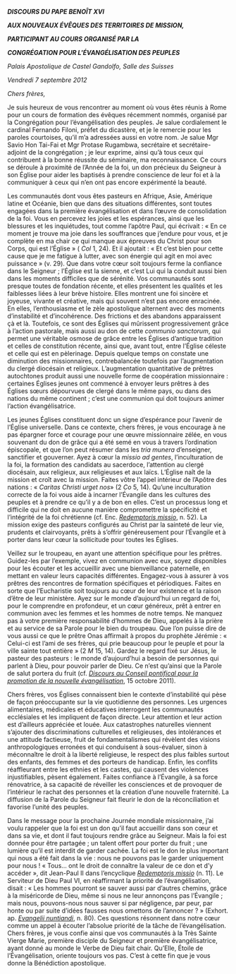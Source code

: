 ***DISCOURS DU PAPE BENOÎT XVI***

***AUX NOUVEAUX ÉVÊQUES DES TERRITOIRES DE MISSION,***

***PARTICIPANT AU COURS ORGANISÉ PAR LA***

***CONGRÉGATION POUR L'ÉVANGÉLISATION DES PEUPLES***

*Palais Apostolique de Castel Gandolfo, Salle des Suisses*

*Vendredi 7 septembre 2012*

*Chers frères,*

Je suis heureux de vous rencontrer au moment où vous êtes réunis à Rome pour un cours de formation des évêques récemment nommés, organisé par la Congrégation pour l’évangélisation des peuples. Je salue cordialement le cardinal Fernando Filoni, préfet du dicastère, et je le remercie pour les paroles courtoises, qu’il m’a adressées aussi en votre nom. Je salue Mgr Savio Hon Tai-Fai et Mgr Protase Rugambwa, secrétaire et secrétaire-adjoint de la congrégation ; je leur exprime, ainsi qu’à tous ceux qui contribuent à la bonne réussite du séminaire, ma reconnaissance. Ce cours se déroule à proximité de l’Année de la foi, un don précieux du Seigneur à son Église pour aider les baptisés à prendre conscience de leur foi et à la communiquer à ceux qui n’en ont pas encore expérimenté la beauté.

Les communautés dont vous êtes pasteurs en Afrique, Asie, Amérique latine et Océanie, bien que dans des situations différentes, sont toutes engagées dans la première évangélisation et dans l’œuvre de consolidation de la foi. Vous en percevez les joies et les espérances, ainsi que les blessures et les inquiétudes, tout comme l’apôtre Paul, qui écrivait : « En ce moment je trouve ma joie dans les souffrances que j’endure pour vous, et je complète en ma chair ce qui manque aux épreuves du Christ pour son Corps, qui est l’Église » ( *Col* 1, 24). Et il ajoutait : « Et c’est bien pour cette cause que je me fatigue à lutter, avec son énergie qui agit en moi avec puissance » (v. 29). Que dans votre cœur soit toujours ferme la confiance dans le Seigneur ; l’Église est la sienne, et c’est Lui qui la conduit aussi bien dans les moments difficiles que de sérénité. Vos communautés sont presque toutes de fondation récente, et elles présentent les qualités et les faiblesses liées à leur brève histoire. Elles montrent une foi sincère et joyeuse, vivante et créative, mais qui souvent n’est pas encore enracinée. En elles, l’enthousiasme et le zèle apostolique alternent avec des moments d’instabilité et d’incohérence. Des frictions et des abandons apparaissent çà et là. Toutefois, ce sont des Églises qui mûrissent progressivement grâce à l’action pastorale, mais aussi au don de cette *communio sanctorum*, qui permet une véritable osmose de grâce entre les Églises d’antique tradition et celles de constitution récente, ainsi que, avant tout, entre l’Église céleste et celle qui est en pèlerinage. Depuis quelque temps on constate une diminution des missionnaires, contrebalancée toutefois par l’augmentation du clergé diocésain et religieux. L’augmentation quantitative de prêtres autochtones produit aussi une nouvelle forme de coopération missionnaire : certaines Églises jeunes ont commencé à envoyer leurs prêtres à des Églises sœurs dépourvues de clergé dans le même pays, ou dans des nations du même continent ; c’est une communion qui doit toujours animer l’action évangélisatrice.

Les jeunes Églises constituent donc un signe d’espérance pour l’avenir de l’Église universelle. Dans ce contexte, chers frères, je vous encourage à ne pas épargner force et courage pour une œuvre missionnaire zélée, en vous souvenant du don de grâce qui a été semé en vous à travers l’ordination épiscopale, et que l’on peut résumer dans les *tria munera* d’enseigner, sanctifier et gouverner. Ayez à cœur la *missio ad gentes*, l’inculturation de la foi, la formation des candidats au sacerdoce, l’attention au clergé diocésain, aux religieux, aux religieuses et aux laïcs. L’Église naît de la mission et croît avec la mission. Faites vôtre l’appel intérieur de l’Apôtre des nations : « *Caritas Christi urget nos*» (2 *Co* 5, 14). Qu’une inculturation correcte de la foi vous aide à incarner l’Évangile dans les cultures des peuples et à prendre ce qu’il y a de bon en elles. C’est un processus long et difficile qui ne doit en aucune manière compromettre la spécificité et l’intégrité de la foi chrétienne (cf. Enc. *[Redemptoris missio](/content/john-paul-ii/fr/encyclicals/documents/hf_jp-ii_enc_07121990_redemptoris-missio.html)*, n. 52). La mission exige des pasteurs configurés au Christ par la sainteté de leur vie, prudents et clairvoyants, prêts à s’offrir généreusement pour l’Évangile et à porter dans leur cœur la sollicitude pour toutes les Églises.

Veillez sur le troupeau, en ayant une attention spécifique pour les prêtres. Guidez-les par l’exemple, vivez en communion avec eux, soyez disponibles pour les écouter et les accueillir avec une bienveillance paternelle, en mettant en valeur leurs capacités différentes. Engagez-vous à assurer à vos prêtres des rencontres de formation spécifiques et périodiques. Faites en sorte que l’Eucharistie soit toujours au cœur de leur existence et la raison d’être de leur ministère. Ayez sur le monde d’aujourd’hui un regard de foi, pour le comprendre en profondeur, et un cœur généreux, prêt à entrer en communion avec les femmes et les hommes de notre temps. Ne manquez pas à votre première responsabilité d’hommes de Dieu, appelés à la prière et au service de sa Parole pour le bien du troupeau. Que l’on puisse dire de vous aussi ce que le prêtre Onas affirmait à propos du prophète Jérémie : « Celui-ci est l’ami de ses frères, qui prie beaucoup pour le peuple et pour la ville sainte tout entière » (2 *M* 15, 14). Gardez le regard fixé sur Jésus, le pasteur des pasteurs : le monde d’aujourd’hui a besoin de personnes qui parlent à Dieu, pour pouvoir parler de Dieu. Ce n’est qu’ainsi que la Parole de salut portera du fruit (cf. *[Discours au Conseil pontifical pour la promotion de la nouvelle évangélisation](/content/benedict-xvi/fr/speeches/2011/october/documents/hf_ben-xvi_spe_20111015_nuova-evangelizzazione.html)*, 15 octobre 2011).

Chers frères, vos Églises connaissent bien le contexte d’instabilité qui pèse de façon préoccupante sur la vie quotidienne des personnes. Les urgences alimentaires, médicales et éducatives interrogent les communautés ecclésiales et les impliquent de façon directe. Leur attention et leur action est d’ailleurs appréciée et louée. Aux catastrophes naturelles viennent s’ajouter des discriminations culturelles et religieuses, des intolérances et une attitude factieuse, fruit de fondamentalismes qui révèlent des visions anthropologiques erronées et qui conduisent à sous-évaluer, sinon à méconnaître le droit à la liberté religieuse, le respect des plus faibles surtout des enfants, des femmes et des porteurs de handicap. Enfin, les conflits réaffleurant entre les ethnies et les castes, qui causent des violences injustifiables, pèsent également. Faites confiance à l’Évangile, à sa force rénovatrice, à sa capacité de réveiller les consciences et de provoquer de l’intérieur le rachat des personnes et la création d’une nouvelle fraternité. La diffusion de la Parole du Seigneur fait fleurir le don de la réconciliation et favorise l’unité des peuples.

Dans le message pour la prochaine Journée mondiale missionnaire, j’ai voulu rappeler que la foi est un don qu’il faut accueillir dans son cœur et dans sa vie, et dont il faut toujours rendre grâce au Seigneur. Mais la foi est donnée pour être partagée ; un talent offert pour porter du fruit ; une lumière qu’il est interdit de garder cachée. La foi est le don le plus important qui nous a été fait dans la vie : nous ne pouvons pas le garder uniquement pour nous ! « Tous... ont le droit de connaître la valeur de ce don et d’y accéder », dit Jean-Paul II dans l’encyclique *[Redemptoris missio](/content/john-paul-ii/fr/encyclicals/documents/hf_jp-ii_enc_07121990_redemptoris-missio.html)* (n. 11). Le Serviteur de Dieu Paul VI, en réaffirmant la priorité de l’évangélisation, disait : « Les hommes pourront se sauver aussi par d’autres chemins, grâce à la miséricorde de Dieu, même si nous ne leur annonçons pas l’Évangile ; mais nous, pouvons-nous nous sauver si par négligence, par peur, par honte ou par suite d’idées fausses nous omettons de l’annoncer ? » (Exhort. ap. *[Evangelii nuntiandi](/content/paul-vi/fr/apost_exhortations/documents/hf_p-vi_exh_19751208_evangelii-nuntiandi.html)*, n. 80). Ces questions résonnent dans notre cœur comme un appel à écouter l’absolue priorité de la tâche de l’évangélisation. Chers frères, je vous confie ainsi que vos communautés à la Très Sainte Vierge Marie, première disciple du Seigneur et première évangélisatrice, ayant donné au monde le Verbe de Dieu fait chair. Qu’Elle, Étoile de l’Évangélisation, oriente toujours vos pas. C’est à cette fin que je vous donne la Bénédiction apostolique.
